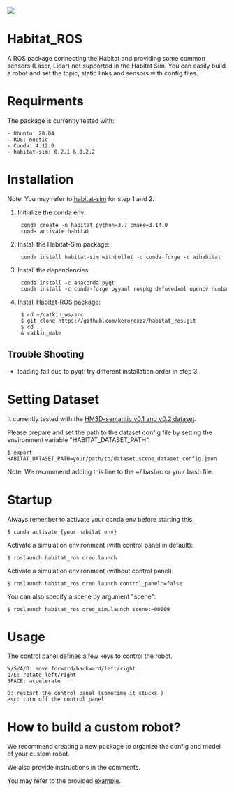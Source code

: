 ![.](https://live.staticflickr.com/65535/53019503002_8f0fb1524c_o_d.png)
# Habitat_ROS

A ROS package connecting the Habitat and providing some common sensors (Laser, Lidar) not supported in the Habitat Sim.
You can easily build a robot and set the topic, static links and sensors with config files.

# Requirments

The package is currently tested with:

    - Ubuntu: 20.04
    - ROS: noetic
    - Conda: 4.12.0
    - habitat-sim: 0.2.1 & 0.2.2

# Installation

Note: You may refer to [habitat-sim](https://github.com/facebookresearch/habitat-sim) for step 1 and 2.

1. Initialize the conda env:

        conda create -n habitat python=3.7 cmake=3.14.0
        conda activate habitat

2. Install the Habitat-Sim package:

        conda install habitat-sim withbullet -c conda-forge -c aihabitat

3. Install the dependencies:

        conda install -c anaconda pyqt
        conda install -c conda-forge pyyaml rospkg defusedxml opencv numba

4. Install Habitat-ROS package:

        $ cd ~/catkin_ws/src
        $ git clone https://github.com/keroroxzz/habitat_ros.git
        $ cd ..
        & catkin_make

## Trouble Shooting

- loading fail due to pyqt: try different installation order in step 3.

# Setting Dataset

It currently tested with the [HM3D-semantic v0.1 and v0.2 dataset](https://github.com/matterport/habitat-matterport-3dresearch).

Please prepare and set the path to the dataset config file by setting the environment variable "HABITAT_DATASET_PATH".

    $ export HABITAT_DATASET_PATH=your/path/to/dataset.scene_dataset_config.json

Note: We recommend adding this line to the ~/.bashrc or your bash file.

# Startup

Always remenber to activate your conda env before starting this.

    $ conda activate {your habitat env}

Activate a simulation environment (with control panel in default):

    $ roslaunch habitat_ros oreo.launch

Activate a simulation environment (without control panel):

    $ roslaunch habitat_ros oreo.launch control_panel:=false

You can also specify a scene by argument "scene":

    $ roslaunch habitat_ros oreo_sim.launch scene:=00009

# Usage

The control panel defines a few keys to control the robot.
        
    W/S/A/D: move forward/backward/left/right
    Q/E: rotate left/right
    SPACE: accelerate

    O: restart the control panel (sometime it stucks.)
    esc: turn off the control panel

# How to build a custom robot?

We recommend creating a new package to organize the config and model of your custom robot. 

We also provide instructions in the comments. 

You may refer to the provided [example](https://github.com/keroroxzz/habitat_ros/releases/tag/example).

